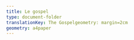 ```yaml
---
title: Le gospel
type: document-folder
translationKey: The Gospelgeometry: margin=2cm
geometry: a4paper
---
```

